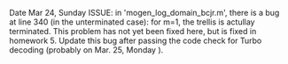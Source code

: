 Date Mar 24, Sunday
ISSUE: in 'mogen_log_domain_bcjr.m', there is a bug at line 340 (in the unterminated case): for m=1, the trellis is actullay terminated.
This problem has not yet been fixed here, but is fixed in homework 5. Update this bug after passing the code check for Turbo decoding 
(probably on Mar. 25, Monday ).
